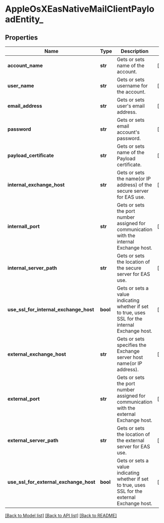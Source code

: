 # AppleOsXEasNativeMailClientPayloadEntity_

## Properties
Name | Type | Description | Notes
------------ | ------------- | ------------- | -------------
**account_name** | **str** | Gets or sets name of the account. | [optional] 
**user_name** | **str** | Gets or sets username for the account. | [optional] 
**email_address** | **str** | Gets or sets user&#39;s email address. | [optional] 
**password** | **str** | Gets or sets email account&#39;s password. | [optional] 
**payload_certificate** | **str** | Gets or sets name of the Payload certificate. | [optional] 
**internal_exchange_host** | **str** | Gets or sets the name(or IP address) of the secure server for EAS use. | [optional] 
**internall_port** | **str** | Gets or sets the port number assigned for communication with the internal Exchange host. | [optional] 
**internal_server_path** | **str** | Gets or sets the location of the secure server for EAS use. | [optional] 
**use_ssl_for_internal_exchange_host** | **bool** | Gets or sets a value indicating whether if set to true, uses SSL for the internal Exchange host. | [optional] 
**external_exchange_host** | **str** | Gets or sets specifies the Exchange server host name(or IP address). | [optional] 
**external_port** | **str** | Gets or sets the port number assigned for communication with the external Exchange host. | [optional] 
**external_server_path** | **str** | Gets or sets the location of the external server for EAS use. | [optional] 
**use_ssl_for_external_exchange_host** | **bool** | Gets or sets a value indicating whether if set to true, uses SSL for the external Exchange host. | [optional] 

[[Back to Model list]](../README.md#documentation-for-models) [[Back to API list]](../README.md#documentation-for-api-endpoints) [[Back to README]](../README.md)


